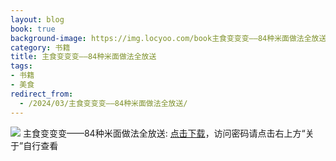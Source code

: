 ```yaml
---
layout: blog
book: true
background-image: https://img.locyoo.com/book主食变变变——84种米面做法全放送.jpg
category: 书籍
title: 主食变变变——84种米面做法全放送
tags:
- 书籍
- 美食
redirect_from:
  - /2024/03/主食变变变——84种米面做法全放送/
---
```

![](https://img.locyoo.com/book主食变变变——84种米面做法全放送.jpg)
主食变变变——84种米面做法全放送: <a name = "ref1" href="https://url18.ctfile.com/f/50983618-1437033089-c7653a?p=3619">点击下载</a>，访问密码请点击右上方“关于”自行查看